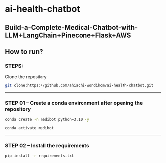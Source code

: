 # ai-health-chatbot

## Build-a-Complete-Medical-Chatbot-with-LLM+LangChain+Pinecone+Flask+AWS

## How to run?

### STEPS:

Clone the repository

```bash
git clone:https://github.com/ahiachi-wondikom/ai-health-chatbot.git 
```
   
---

### STEP 01 – Create a conda environment after opening the repository

```bash
conda create -n medibot python=3.10 -y
```

```bash
conda activate medibot
```

---
  
### STEP 02 – Install the requirements

```bash
pip install -r requirements.txt
```
